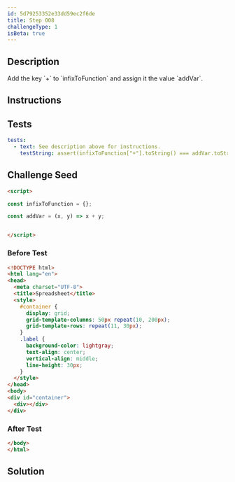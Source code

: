 ```yaml
---
id: 5d79253352e33dd59ec2f6de
title: Step 008
challengeType: 1
isBeta: true
---
```


## Description
<section id='description'>
Add the key `+` to `infixToFunction` and assign it the value `addVar`.
</section>

## Instructions
<section id='instructions'>

</section>

## Tests
<section id='tests'>

```yml
tests:
  - text: See description above for instructions.
    testString: assert(infixToFunction["+"].toString() === addVar.toString());

```

</section>

## Challenge Seed
<section id='challengeSeed'>

<div id='html-seed'>

```html
<script>

const infixToFunction = {};

const addVar = (x, y) => x + y;


</script>
```

</div>


### Before Test
<div id='html-setup'>

```html
<!DOCTYPE html>
<html lang="en">
<head>
  <meta charset="UTF-8">
  <title>Spreadsheet</title>
  <style>
    #container {
      display: grid;
      grid-template-columns: 50px repeat(10, 200px);
      grid-template-rows: repeat(11, 30px);
    }
    .label {
      background-color: lightgray;
      text-align: center;
      vertical-align: middle;
      line-height: 30px;
    }
  </style>
</head>
<body>
<div id="container">
  <div></div>
</div>
```

</div>


### After Test
<div id='html-teardown'>

```html
</body>
</html>
```

</div>


</section>

## Solution
<section id='solution'>

</section>
